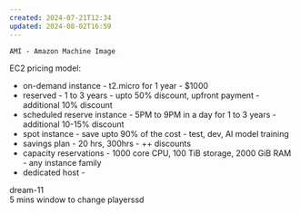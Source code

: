 ```yaml
---
created: 2024-07-21T12:34
updated: 2024-08-02T16:59
---
```


	AMI - Amazon Machine Image


EC2 pricing model:
- on-demand instance  - t2.micro for 1 year - $1000 
- reserved - 1 to 3 years - upto 50% discount, upfront payment - additional 10% discount
- scheduled reserve instance -  5PM to 9PM in a day for 1 to 3 years - additional 10-15% discount
- spot instance - save upto 90% of the cost - test, dev, AI model training
- savings plan - 20 hrs, 300hrs - ++ discounts
- capacity reservations - 1000 core CPU, 100 TiB storage, 2000 GiB RAM  - any instance family
- dedicated host - 



dream-11 
\
5 mins window to change playerssd

